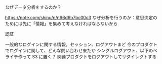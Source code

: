 なぜデータ分析をするのか？

https://note.com/shinu/n/n66d6b7bc00c3
なぜ分析を行うのか：意思決定のためには先に「情報」を集めて考えなければならないから

認証

一般的なログインに関する情報。セッション、ログアウトまど
今のプロダクトでログインに関して、どんな問い合わせ来たか
シングルログアウト、以下のペライチ作って S3 に置く？
関連プロダクトをログアウトしてリダイレクトする
